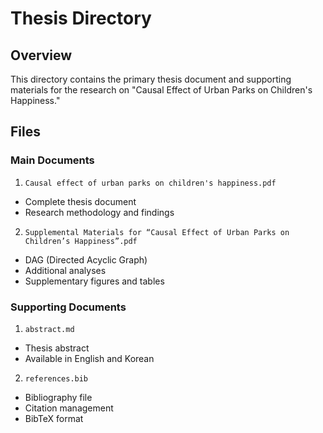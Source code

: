 # Thesis Directory

## Overview
This directory contains the primary thesis document and supporting materials for the research on "Causal Effect of Urban Parks on Children's Happiness."

## Files

### Main Documents
1. `Causal effect of urban parks on children's happiness.pdf`
- Complete thesis document
- Research methodology and findings

2. `Supplemental Materials for “Causal Effect of Urban Parks on Children’s Happiness”.pdf`
- DAG (Directed Acyclic Graph)
- Additional analyses
- Supplementary figures and tables

### Supporting Documents
1. `abstract.md`
- Thesis abstract
- Available in English and Korean

2. `references.bib`
- Bibliography file
- Citation management
- BibTeX format
